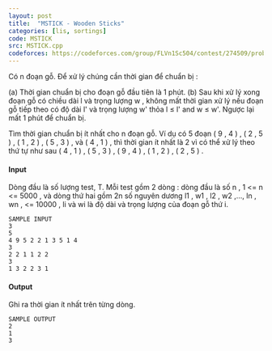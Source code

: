 ```yaml
---
layout: post
title:  "MSTICK - Wooden Sticks"
categories: [lis, sortings]
code: MSTICK
src: MSTICK.cpp
codeforces: https://codeforces.com/group/FLVn1Sc504/contest/274509/problem/P
---
```



Có n đoạn gỗ. Để xử lý chúng cần thời gian để chuẩn bị : 
 
(a) Thời gian chuẩn bị cho đoạn gỗ đầu tiên là 1 phút. 
(b) Sau khi xử lý xong đoạn gỗ có chiều dài l và trọng lượng w , không mất 
thời gian xử lý nếu đoạn gỗ tiếp theo có độ dài l' và trọng lượng w' thỏa
l ≤ l' and  w ≤ w'. Ngược lại mất 1 phút để chuẩn bị.

 
Tìm thời gian chuẩn bị ít nhất cho n đoạn gỗ. Ví dụ có 5 đoạn ( 9 , 4 ) , 
( 2 , 5 ) , ( 1 , 2 ) , ( 5 , 3 ) , và ( 4 , 1 ) , thì thời gian ít nhất là 2
 vì có thể  xử lý theo thứ tự như sau ( 4 , 1 ) , 
( 5 , 3 ) , ( 9 , 4 ) ,
( 1 , 2 ) , ( 2 , 5 ) .

#### Input

Dòng đầu là số lượng test, T. Mỗi test gồm 2 dòng : dòng đầu là số n , 1 <= n <= 5000 , 
và dòng thứ hai gồm 2n số nguyên dương l1 , w1 , l2 , w2 ,..., ln , wn ,
<= 10000 , li và wi là độ dài và trọng lượng của đoạn gỗ thứ i.
 
```
SAMPLE INPUT
3 
5 
4 9 5 2 2 1 3 5 1 4 
3 
2 2 1 1 2 2 
3 
1 3 2 2 3 1 
```

#### Output


Ghi ra thời gian ít nhất trên từng dòng.

```
SAMPLE OUTPUT
2
1
3
```

<!--more-->

